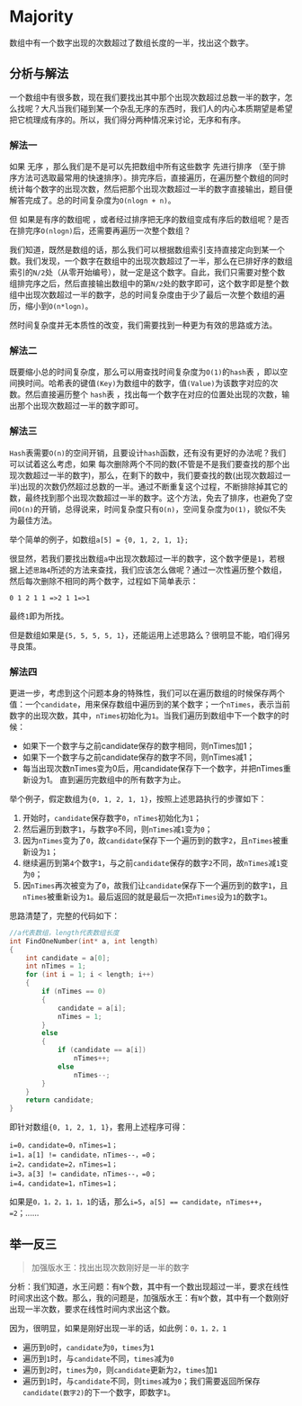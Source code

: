 # Majority

数组中有一个数字出现的次数超过了数组长度的一半，找出这个数字。

## 分析与解法

一个数组中有很多数，现在我们要找出其中那个出现次数超过总数一半的数字，怎么找呢？大凡当我们碰到某一个杂乱无序的东西时，我们人的内心本质期望是希望把它梳理成有序的。所以，我们得分两种情况来讨论，无序和有序。

### 解法一

如果 无序 ，那么我们是不是可以先把数组中所有这些数字 先进行排序 （至于排序方法可选取最常用的快速排序）。排完序后，直接遍历，在遍历整个数组的同时统计每个数字的出现次数，然后把那个出现次数超过一半的数字直接输出，题目便解答完成了。总的时间复杂度为`O(nlogn + n)`。

但 如果是有序的数组呢 ，或者经过排序把无序的数组变成有序后的数组呢？是否在排完序`O(nlogn)`后，还需要再遍历一次整个数组？

我们知道，既然是数组的话，那么我们可以根据数组索引支持直接定向到某一个数。我们发现，一个数字在数组中的出现次数超过了一半，那么在已排好序的数组索引的`N/2`处（从零开始编号），就一定是这个数字。自此，我们只需要对整个数组排完序之后，然后直接输出数组中的第`N/2`处的数字即可，这个数字即是整个数组中出现次数超过一半的数字，总的时间复杂度由于少了最后一次整个数组的遍历，缩小到`O(n*logn)`。

然时间复杂度并无本质性的改变，我们需要找到一种更为有效的思路或方法。

### 解法二

既要缩小总的时间复杂度，那么可以用查找时间复杂度为`O(1)`的`hash`表 ，即以空间换时间。哈希表的键值`(Key)`为数组中的数字，值`(Value)`为该数字对应的次数。然后直接遍历整个 `hash`表 ，找出每一个数字在对应的位置处出现的次数，输出那个出现次数超过一半的数字即可。

### 解法三

`Hash`表需要`O(n)`的空间开销，且要设计`hash`函数，还有没有更好的办法呢？我们可以试着这么考虑，如果 每次删除两个不同的数(不管是不是我们要查找的那个出现次数超过一半的数字)，那么，在剩下的数中，我们要查找的数(出现次数超过一半)出现的次数仍然超过总数的一半。通过不断重复这个过程，不断排除掉其它的数，最终找到那个出现次数超过一半的数字。这个方法，免去了排序，也避免了空间`O(n)`的开销，总得说来，时间复杂度只有`O(n)`，空间复杂度为`O(1)`，貌似不失为最佳方法。

举个简单的例子，如数组`a[5] = {0, 1, 2, 1, 1};`

很显然，若我们要找出数组`a`中出现次数超过一半的数字，这个数字便是`1`，若根据上述`思路4`所述的方法来查找，我们应该怎么做呢？通过一次性遍历整个数组，然后每次删除不相同的两个数字，过程如下简单表示：

    0 1 2 1 1 =>2 1 1=>1

最终`1`即为所找。

但是数组如果是`{5, 5, 5, 5, 1}`，还能运用上述思路么？很明显不能，咱们得另寻良策。

### 解法四

更进一步，考虑到这个问题本身的特殊性，我们可以在遍历数组的时候保存两个值：一个`candidate`，用来保存数组中遍历到的某个数字；一个`nTimes`，表示当前数字的出现次数，其中，`nTimes`初始化为`1`。当我们遍历到数组中下一个数字的时候：

+ 如果下一个数字与之前candidate保存的数字相同，则nTimes加1；
+ 如果下一个数字与之前candidate保存的数字不同，则nTimes减1；
+ 每当出现次数nTimes变为0后，用candidate保存下一个数字，并把nTimes重新设为1。 直到遍历完数组中的所有数字为止。

举个例子，假定数组为`{0, 1, 2, 1, 1}`，按照上述思路执行的步骤如下：

1. 开始时，`candidate`保存数字`0`，`nTimes`初始化为`1`；
2. 然后遍历到数字`1`，与数字`0`不同，则`nTimes`减`1`变为`0`；
3. 因为`nTimes`变为了`0`，故`candidate`保存下一个遍历到的数字`2`，且`nTimes`被重新设为`1`；
4. 继续遍历到第`4`个数字`1`，与之前`candidate`保存的数字`2`不同，故`nTimes`减`1`变为`0`；
5. 因`nTimes`再次被变为了`0`，故我们让`candidate`保存下一个遍历到的数字`1`，且`nTimes`被重新设为`1`。最后返回的就是最后一次把`nTimes`设为`1`的数字`1`。

思路清楚了，完整的代码如下：

```cpp
//a代表数组，length代表数组长度
int FindOneNumber(int* a, int length)
{
    int candidate = a[0];
    int nTimes = 1;
    for (int i = 1; i < length; i++)
    {
        if (nTimes == 0)
        {
            candidate = a[i];
            nTimes = 1;
        }
        else
        {
            if (candidate == a[i])
                nTimes++;
            else
                nTimes--;
        }
    }
    return candidate;
}
```

即针对数组`{0, 1, 2, 1, 1}`，套用上述程序可得：

    i=0，candidate=0，nTimes=1；
    i=1，a[1] != candidate，nTimes--，=0；
    i=2，candidate=2，nTimes=1；
    i=3，a[3] != candidate，nTimes--，=0；
    i=4，candidate=1，nTimes=1；

如果是`0，1，2，1，1，1`的话，那么`i=5`，`a[5] == candidate`，`nTimes++`，`=2`；......

## 举一反三

> 加强版水王：找出出现次数刚好是一半的数字

分析：我们知道，水王问题：有`N`个数，其中有一个数出现超过一半，要求在线性时间求出这个数。那么，我的问题是，加强版水王：有`N`个数，其中有一个数刚好出现一半次数，要求在线性时间内求出这个数。

因为，很明显，如果是刚好出现一半的话，如此例：`0，1，2，1`

+ 遍历到`0`时，`candidate`为`0`，`times`为`1`
+ 遍历到`1`时，与`candidate`不同，`times`减为`0`
+ 遍历到`2`时，`times`为`0`，则`candidate`更新为`2`，`times`加`1`
+ 遍历到`1`时，与`candidate`不同，则`times`减为`0`；我们需要返回所保存`candidate(数字2)`的下一个数字，即数字`1`。


